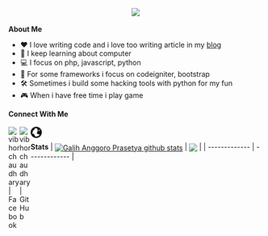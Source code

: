  <p align="center">
  <a href="https://github.com/galihap76"><img src="https://readme-typing-svg.herokuapp.com/?lines=Welcome%20to%20my%20github;My%20name%20is%20galih%20anggoro%20prasetya;I%20am%20a%20college%20student;&font=Fira%20Code&center=true&width=440&height=45&color=#36BCF7&vCenter=true&size=24"></a>
</p>

**About Me**
- ❤️ I love writing code and i love too writing article in my [blog](https://gumayuntech.blogspot.com/)
- 🌱 I keep learning about computer
- 💻 I focus on php, javascript, python
- 🧰 For some frameworks i focus on codeigniter, bootstrap
- 🛠️ Sometimes i build some hacking tools with python for my fun
- 🎮 When i have free time i play game

**Connect With Me**
<br />
<br />
[<img align="left" alt="vibhorchaudhary | Facebook" width="22px" src="https://cdn.jsdelivr.net/npm/simple-icons@v3/icons/facebook.svg" />][facebook]
[<img align="left" alt="vibhorchaudhary | GitHub" width="22px" src="https://cdn.jsdelivr.net/npm/simple-icons@v3/icons/github.svg" />][github]
[<img align="left" alt="vibhorchaudhary | XDA Developers" width="22px" src="https://raw.githubusercontent.com/iconic/open-iconic/master/svg/globe.svg" />][website]
<br/>

**Stats**
| <a href="https://github.com/anuraghazra/github-readme-stats"><img align="center" src="https://github-readme-stats.vercel.app/api?username=galihap76&show_icons=true&bg_color=0000" alt="Galih Anggoro Prasetya github stats" /></a> | <a href="https://github.com/anuraghazra/github-readme-stats"><img align="center" src="https://github-readme-stats.vercel.app/api/top-langs/?username=galihap76&langs_count=10&hide=batchfile,pascal,hack,roff,scss&layout=compact&bg_color=0000" /></a> |
| ------------- | ------------- |

[website]: https://galihap76.github.io/
[facebook]: https://web.facebook.com/galih.ap.357/
[github]: https://github.com/galihap76
